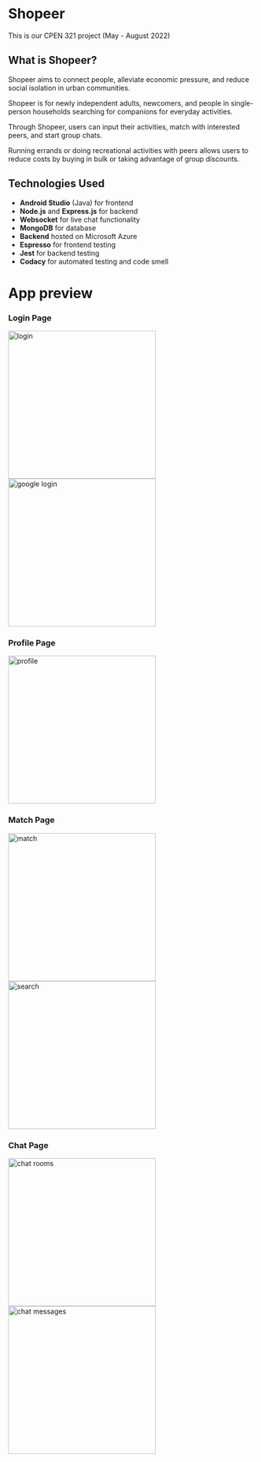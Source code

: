 # Shopeer

This is our CPEN 321 project (May - August 2022)

## What is Shopeer?
Shopeer aims to connect people, alleviate economic pressure, and reduce social isolation in urban communities.

Shopeer is for newly independent adults, newcomers, and people in single-person households searching for companions for everyday activities.

Through Shopeer, users can input their activities, match with interested peers, and start group chats.

Running errands or doing recreational activities with peers allows users to reduce costs by buying in bulk or taking advantage of group discounts.


## Technologies Used
- **Android Studio** (Java) for frontend
- **Node.js** and **Express.js** for backend
- **Websocket** for live chat functionality
- **MongoDB** for database
- **Backend** hosted on Microsoft Azure
- **Espresso** for frontend testing
- **Jest** for backend testing
- **Codacy** for automated testing and code smell

# App preview

### Login Page
<img src = "https://user-images.githubusercontent.com/54917098/185962108-f8acf579-f125-4921-83af-f6a4f93c4ca9.png" alt = "login" width="300"/> <img src = "https://user-images.githubusercontent.com/54917098/185962186-6e26a191-8104-4599-bbe3-0d909fdf7555.png" alt = "google login" width="300"/>

### Profile Page
<img src = "https://user-images.githubusercontent.com/54917098/185963283-05933520-b540-4027-8112-3e218ebf9c5f.png" alt = "profile" width="300"/>

### Match Page
<img src = "https://user-images.githubusercontent.com/54917098/185963067-400dcadb-075f-4431-9917-558c985b6d44.png" alt = "match" width="300"/> <img src = "https://user-images.githubusercontent.com/54917098/185963492-b3210574-0399-47bd-8003-49dd13ba8a68.png" alt = "search" width="300"/>

### Chat Page
<img src = "https://user-images.githubusercontent.com/54917098/185965496-684c4b3a-8404-42f2-ae47-ae892288b69c.png" alt = "chat rooms" width="300"/> <img src = "https://user-images.githubusercontent.com/54917098/185965516-04fed9c4-2f12-4d35-a2d1-f75e63d3f3b6.png" alt = "chat messages" width="300"/>
